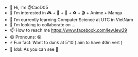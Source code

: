 - 👋 Hi, I’m @CaoD05
- 👀 I’m interested in 🎮 + ️🏐 + 🏀 + ⚽ + 🎬 + Anime + Manga
- 🌱 I’m currently learning Computer Science at UTC in VietNam
- 💞️ I’m looking to collaborate on ...
- 📫 How to reach me https://www.facebook.com/lew.lew29
- 😄 Pronouns: 😛
- ⚡ Fun fact: Want to dunk at 5'10 ( aim to have 40in vert )
- ️💙 Idol: As you can see 🦁

<!---
CaoD05/CaoD05 is a ✨ special ✨ repository because its `README.md` (this file) appears on your GitHub profile.
You can click the Preview link to take a look at your changes.
--->
